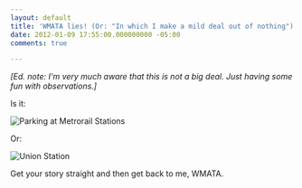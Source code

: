 ```yaml
---
layout: default
title: 'WMATA lies! (Or: "In which I make a mild deal out of nothing")'
date: 2012-01-09 17:55:00.000000000 -05:00
comments: true

---
```

*[Ed. note: I'm very much aware that this is not a big deal. Just having some fun with observations.]*

Is it:

![Parking at Metrorail Stations]({{site.post-images}}//2012-01-08_wmata1.png)

Or:

![Union Station]({{site.post-images}}//2012-01-08_wmata2.png)

Get your story straight and then get back to me, WMATA.
